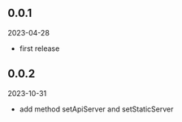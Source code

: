 ## 0.0.1
2023-04-28
* first release

## 0.0.2
2023-10-31
* add method setApiServer and setStaticServer
